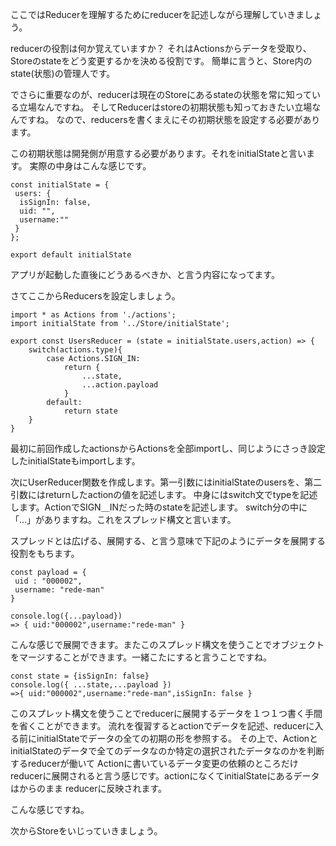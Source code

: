 ここではReducerを理解するためにreducerを記述しながら理解していきましょう。


reducerの役割は何か覚えていますか？
それはActionsからデータを受取り、Storeのstateをどう変更するかを決める役割です。
簡単に言うと、Store内のstate(状態)の管理人です。

でさらに重要なのが、reducerは現在のStoreにあるstateの状態を常に知っている立場なんですね。
そしてReducerはstoreの初期状態も知っておきたい立場なんですね。
なので、reducersを書くまえにその初期状態を設定する必要があります。

この初期状態は開発側が用意する必要があります。それをinitialStateと言います。
実際の中身はこんな感じです。

```
const initialState = {
 users: {
  isSignIn: false,
  uid: "",
  username:""
 }
};

export default initialState
```

アプリが起動した直後にどうあるべきか、と言う内容になってます。

さてここからReducersを設定しましょう。

```
import * as Actions from './actions';
import initialState from '../Store/initialState';

export const UsersReducer = (state = initialState.users,action) => {
    switch(actions.type){
        case Actions.SIGN_IN:
            return {
                ...state,
                ...action.payload
            }
        default:
            return state
    }
}

```

最初に前回作成したactionsからActionsを全部importし、同じようにさっき設定したinitialStateもimportします。

次にUserReducer関数を作成します。第一引数にはinitialStateのusersを、第二引数にはreturnしたactionの値を記述します。
中身にはswitch文でtypeを記述します。ActionでSIGN＿INだった時のstateを記述します。
switch分の中に「...」がありますね。これをスプレッド構文と言います。

スプレッドとは広げる、展開する、と言う意味で下記のようにデータを展開する役割をもちます。
```
const payload = {
 uid : "000002",
 username: "rede-man"
}

console.log({...payload})
=> { uid:"000002",username:"rede-man" }
```

こんな感じで展開できます。またこのスプレッド構文を使うことでオブジェクトをマージすることができます。一緒こたにすると言うことですね。
```
const state = {isSignIn: false}
console.log({ ...state,...payload })
=>{ uid:"000002",username:"rede-man",isSignIn: false }
```

このスプレット構文を使うことでreducerに展開するデータを１つ１つ書く手間を省くことができます。
流れを復習するとactionでデータを記述、reducerに入る前にinitialStateでデータの全ての初期の形を参照する。
その上で、ActionとinitialStateのデータで全てのデータなのか特定の選択されたデータなのかを判断するreducerが働いて
Actionに書いているデータ変更の依頼のところだけreducerに展開されると言う感じです。actionになくてinitialStateにあるデータはからのまま
reducerに反映されます。

こんな感じですね。

次からStoreをいじっていきましょう。














